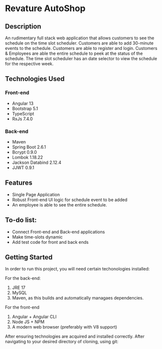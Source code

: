 # Revature AutoShop

## Description

An rudimentary full stack web application that allows customers to see the schedule on the time slot scheduler. Customers are able to add 30-minute events to the schedule. Customers are able to register and login. Customers & Employees are able the entire schedule to peek at the status of the schedule. The time slot scheduler has an date selector to view the schedule for the respective week.

## Technologies Used
### Front-end
* Angular 13
* Bootstrap 5.1
* TypeScript
* RxJs 7.4.0


### Back-end
* Maven 
* Spring Boot 2.6.1
* Bcrypt 0.9.0
* Lombok 1.18.22
* Jackson Databind 2.12.4
* JJWT 0.9.1

## Features

* Single Page Application
* Robust Front-end UI logic for schedule event to be added
* An employee is able to see the entire schedule.

## To-do list:
* Connect Front-end and Back-end applications
* Make time-slots dynamic
* Add test code for front and back ends

## Getting Started
In order to run this project, you will need certain techonologies installed:

For the back-end:
1) JRE 17
2) MySQL
3) Maven, as this builds and automatically managaes dependencies.

For the front-end
1) Angular + Angular CLI
2) Node JS + NPM
3) A modern web browser (preferably with V8 support)

After ensuring technologies are acquired and installed correctly. After navigating to your desired directory of cloning, using git:


